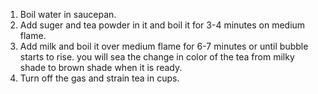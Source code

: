 1. Boil water in saucepan.
2. Add suger and tea powder in it and boil it for 3-4 minutes on medium flame.
3. Add milk and boil it over medium flame for 6-7 minutes or until bubble starts to rise. you will sea the change in color of the tea from milky shade to brown shade when it is ready.
4. Turn off the gas and strain tea in cups.